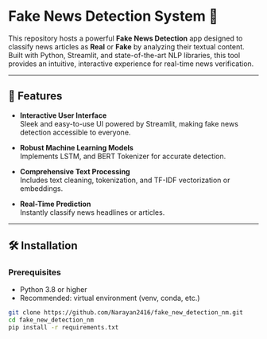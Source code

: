 # Fake News Detection System 📰

This repository hosts a powerful **Fake News Detection** app designed to classify news articles as **Real** or **Fake** by analyzing their textual content. Built with Python, Streamlit, and state-of-the-art NLP libraries, this tool provides an intuitive, interactive experience for real-time news verification.

---

## 🚀 Features

- **Interactive User Interface**  
  Sleek and easy-to-use UI powered by Streamlit, making fake news detection accessible to everyone.

- **Robust Machine Learning Models**  
  Implements LSTM, and BERT Tokenizer for accurate detection.

- **Comprehensive Text Processing**  
  Includes text cleaning, tokenization, and TF-IDF vectorization or embeddings.

- **Real-Time Prediction**  
  Instantly classify news headlines or articles.


---

## 🛠 Installation

### Prerequisites

- Python 3.8 or higher  
- Recommended: virtual environment (venv, conda, etc.)

```bash
git clone https://github.com/Narayan2416/fake_new_detection_nm.git
cd fake_new_detection_nm
pip install -r requirements.txt
